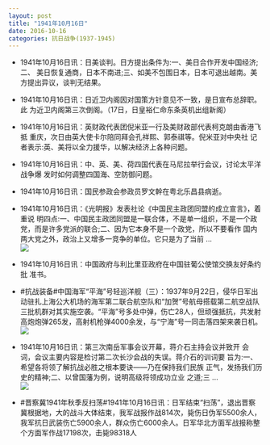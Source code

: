 ```yaml
---
layout: post
title: "1941年10月16日"
date: 2016-10-16
categories: 抗日战争(1937-1945)
---
```


<meta name="referrer" content="no-referrer" />

- 1941年10月16日讯：日美谈判。日方提出条件为:一、美日合作开发中国经济;二、 美日恢复通商，日本不南进;三、如美不包围日本，日本可退出越南。美 方提出异议，谈判无结果。 

- 1941年10月16日讯：日近卫内阁因对国策方针意见不一致，是日宣布总辞职。此 为近卫内阁第三次倒阁。（17日，日皇裕仁命东条英机出组新阁） 

- 1941年10月16日讯：英财政代表团倪米亚一行及美财政部代表柯克朗由香港飞抵 重庆，次日由英大使卡尔陪同拜会孔祥熙、郭泰祺等。倪米亚对中央社 记者表示:英、美将以全力援华，以解决经济上各种问题。 

- 1941年10月16日讯：中、英、美、荷四国代表在马尼拉举行会议，讨论太平洋战争爆 发时如何调整四国海、空防御问题。 

- 1941年10月16日讯：国民参政会参政员罗文幹在粤北乐昌县病逝。 

- 1941年10月16日讯：《光明报》发表社论《中国民主政团同盟的成立宣言》，着重说 明四点:一、中国民主政团同盟是一联合体，不是单一组织，不是一个政 党，而是许多党派的联合;二、因为它本身不是一个政党，所以不要看作 国内两大党之外，政治上又增多一竞争的单位。它只是为了当前 ... <br/><img src="https://ww1.sinaimg.cn/large/aca367d8jw1f8tz7aqvf4j20c80bx75v.jpg" />

- 1941年10月16日讯：中国政府与利比里亚政府在中国驻葡公使馆交换友好条约批 准书。 

- #抗战装备#中国海军“平海”号轻巡洋舰（三）：1937年9月22日，侵华日军出动驻扎上海公大机场的海军第二联合航空队和“加贺”号航母搭载第二航空战队三批机群对其实施空袭。“平海”号多处中弹，伤亡28人，但顽强抵抗，共发射高炮炮弹265发，高射机枪弹4000余发，与“宁海”号一同击落四架来袭日机。 <br/><img src="https://ww2.sinaimg.cn/large/aca367d8jw1f8tvqcm3wvj20b40jxwhi.jpg" />

- 1941年10月16日讯：第三次南岳军事会议开幕，蒋介石主持会议并致开 会词，会议主要内容是检讨第二次长沙会战的失误。蒋介石的训词要 旨为:一、希望各将领了解抗战必胜之根本要诀——乃在保持我们民族 正气，发扬我们历史的精神;二、以曾国藩为例，说明高级将领成功立业 之道;三 ... <br/><img src="https://ww4.sinaimg.cn/large/aca367d8jw1f8tu0b5fg3j20c80bxq4k.jpg" />

- #晋察冀1941年秋季反扫荡#1941年10月16日讯：日军结束“扫荡”，退出晋察冀根据地，大的战斗大体结束，我军战报作战814次，毙伤日伪军5500余人，我军抗日武装伤亡5900余人，群众伤亡6000余人。日军华北方面军战报称整个方面军作战17198次，击毙98318人 

